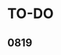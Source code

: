 # TO-DO
## 0819
<!-- 1. CardControl -> Reset / refresh 버튼 -->
<!-- 1. MainControl.reset 버튼 -> board만 초기화 -->
<!-- 1. Box -> Label / Content 스크롤 분리 -->
<!-- 1. Card.RefreshButton -> 빙글빙글 애니메이션 (characterStore) -->
<!-- 2. UnionBoard.place() -> Promise.any -->
<!-- 3. AddCharacters -> placeholder -->
<!-- 4. Board.isDirty (placed, selected) -->




